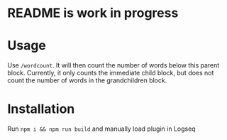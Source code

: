 # README is work in progress

# Usage

Use `/wordcount`. It will then count the number of words below this parent block. Currently, it only counts the immediate child block, but does not count the number of words in the grandchildren block.

# Installation

Run `npm i && npm run build` and manually load plugin in Logseq
